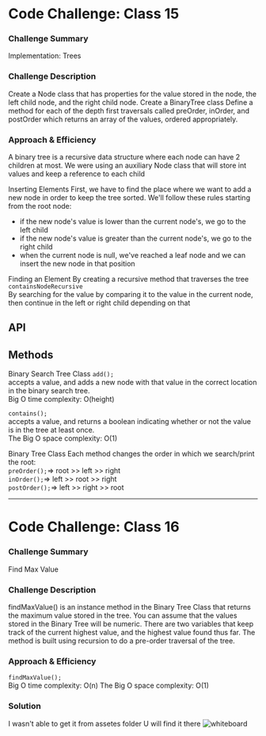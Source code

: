 # Code Challenge: Class 15
### Challenge Summary
Implementation: Trees

### Challenge Description
Create a Node class that has properties for the value stored in the node, the left child node, and the right child node.
Create a BinaryTree class
Define a method for each of the depth first traversals called preOrder, inOrder, and postOrder which returns an array of the values, ordered appropriately.


### Approach & Efficiency
A binary tree is a recursive data structure where each node can have 2 children at most.
We were using an auxiliary Node class that will store int values and keep a reference to each child

Inserting Elements
First, we have to find the place where we want to add a new node in order to keep the tree sorted. We'll follow these rules starting from the root node:

* if the new node's value is lower than the current node's, we go to the left child
* if the new node's value is greater than the current node's, we go to the right child
* when the current node is null, we've reached a leaf node and we can insert the new node in that position

Finding an Element
By creating a recursive method that traverses the tree `containsNodeRecursive`\
By searching for the value by comparing it to the value in the current node, then continue in the left or right child depending on that

## API
## Methods
Binary Search Tree Class
`add();`\
accepts a value, and adds a new node with that value in the correct location in the binary search tree.\
Big O time complexity: O(height)

`contains();`\
accepts a value, and returns a boolean indicating whether or not the value is in the tree at least once.\
The Big O space complexity: O(1)

Binary Tree Class
Each method changes the order in which we search/print the root:\
`preOrder();`=> root >> left >> right\
`inOrder();`=> left >> root >> right\
`postOrder();`=> left >> right >> root

---------------------------------------------------------------------------------------
# Code Challenge: Class 16
### Challenge Summary
Find Max Value

### Challenge Description
findMaxValue() is an instance method in the Binary Tree Class that returns the maximum value stored in the tree. You can assume that the values stored in the Binary Tree will be numeric. There are two variables that keep track of the current highest value, and the highest value found thus far. The method is built using recursion to do a pre-order traversal of the tree.

### Approach & Efficiency
`findMaxValue();`\
Big O time complexity: O(n)
The Big O space complexity: O(1)


### Solution
I wasn't able to get it from assetes folder U will find it there
![whiteboard](../assets/findMaxValBT.jpg)

